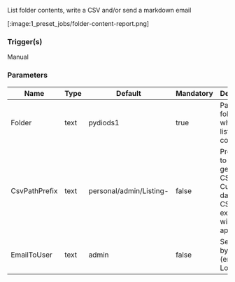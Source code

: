 
List folder contents, write a CSV and/or send a markdown email

[:image:1_preset_jobs/folder-content-report.png]

### Trigger(s)
Manual


### Parameters
|Name|Type|Default|Mandatory|Description|
|----|----|-------|---------|-----------|
|Folder|text|pydiods1|true|Path to folder where to list contents.|
|CsvPathPrefix|text|personal/admin/Listing-|false|Prefix used to generated CSV. Current date and CSV extension will be appended.|
|EmailToUser|text|admin|false|Send report by email (enter user Login).|



